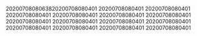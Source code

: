 2020070808063820200708080401
20200708080401
20200708080401
20200708080401
20200708080401
20200708080401
20200708080401
20200708080401
20200708080401
20200708080401
20200708080401
20200708080401
20200708080401
20200708080401
20200708080401
